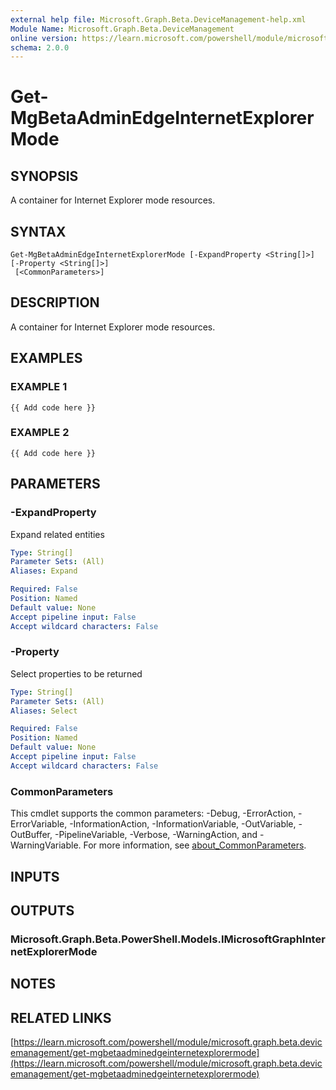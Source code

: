 ```yaml
---
external help file: Microsoft.Graph.Beta.DeviceManagement-help.xml
Module Name: Microsoft.Graph.Beta.DeviceManagement
online version: https://learn.microsoft.com/powershell/module/microsoft.graph.beta.devicemanagement/get-mgbetaadminedgeinternetexplorermode
schema: 2.0.0
---
```


# Get-MgBetaAdminEdgeInternetExplorerMode

## SYNOPSIS
A container for Internet Explorer mode resources.

## SYNTAX

```
Get-MgBetaAdminEdgeInternetExplorerMode [-ExpandProperty <String[]>] [-Property <String[]>]
 [<CommonParameters>]
```

## DESCRIPTION
A container for Internet Explorer mode resources.

## EXAMPLES

### EXAMPLE 1
```
{{ Add code here }}
```

### EXAMPLE 2
```
{{ Add code here }}
```

## PARAMETERS

### -ExpandProperty
Expand related entities

```yaml
Type: String[]
Parameter Sets: (All)
Aliases: Expand

Required: False
Position: Named
Default value: None
Accept pipeline input: False
Accept wildcard characters: False
```

### -Property
Select properties to be returned

```yaml
Type: String[]
Parameter Sets: (All)
Aliases: Select

Required: False
Position: Named
Default value: None
Accept pipeline input: False
Accept wildcard characters: False
```

### CommonParameters
This cmdlet supports the common parameters: -Debug, -ErrorAction, -ErrorVariable, -InformationAction, -InformationVariable, -OutVariable, -OutBuffer, -PipelineVariable, -Verbose, -WarningAction, and -WarningVariable. For more information, see [about_CommonParameters](http://go.microsoft.com/fwlink/?LinkID=113216).

## INPUTS

## OUTPUTS

### Microsoft.Graph.Beta.PowerShell.Models.IMicrosoftGraphInternetExplorerMode
## NOTES

## RELATED LINKS

[https://learn.microsoft.com/powershell/module/microsoft.graph.beta.devicemanagement/get-mgbetaadminedgeinternetexplorermode](https://learn.microsoft.com/powershell/module/microsoft.graph.beta.devicemanagement/get-mgbetaadminedgeinternetexplorermode)

